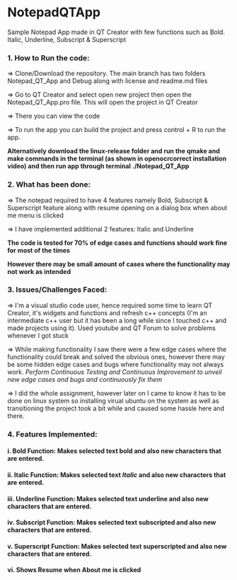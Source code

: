 # NotepadQTApp
Sample Notepad App made in QT Creator with few functions such as Bold. Italic, Underline, Subscript &amp; Superscript 

### 1. How to Run the code: 
=> Clone/Download the repository. The main branch has two folders Notepad_QT_App and Debug along with license and readme.md files

=> Go to QT Creator and select open new project then open the Notepad_QT_App.pro file. This will open the project in QT Creator 

=> There you can view the code 

=> To run the app you can build the project and press control + R to run the app. 

 **Alternatively download the linux-release folder and run the qmake and make commands in the terminal (as shown in openocrcorrect installation video) and then run app through terminal ./Notepad_QT_App**
 
 
### 2. What has been done:
=> The notepad required to have 4 features namely Bold, Subscript & Superscript feature along with resume opening on a dialog box when about me menu is clicked

=> I have implemented additional 2 features: Italic and Underline 

**The code is tested for 70% of edge cases and functions should work fine for most of the times**

**However there may be small amount of cases where the functionality may not work as intended**

### 3. Issues/Challenges Faced: 

=> I'm a visual studio code user, hence required some time to learn QT Creator, it's widgets and functions and refresh c++ concepts (I'm an intermediate c++ user but it has been a long while since I touched c++ and made projects using it). Used youtube and QT Forum to solve problems whenever I got stuck

=> While making functionality I saw there were a few edge cases where the functionality could break and solved the obvious ones, however there may be some hidden edge cases and bugs where functionality may not always work.
*Perform Continuous Testing and Continuous Improvement to unveil new edge cases and bugs and continuously fix them*

=> I did the whole assignment, however later on I came to know it has to be done on linux system so installing virual ubuntu on the system as well as transitioning the project took a bit while and caused some hassle here and there.

### 4. Features Implemented:

#### i.   Bold Function: Makes selected text bold and also new characters that are entered. 
#### ii.  Italic Function: Makes selected text *Italic* and also new characters that are entered. 
#### iii. Underline Function: Makes selected text underline and also new characters that are entered. 
#### iv.  Subscript Function: Makes selected text subscripted and also new characters that are entered. 
#### v.   Superscript Function: Makes selected text superscripted and also new characters that are entered. 
#### vi.  Shows Resume when About me is clicked 



